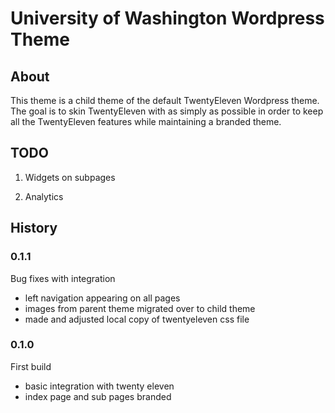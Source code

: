 # University of Washington Wordpress Theme

## About

This theme is a child theme of the default TwentyEleven Wordpress theme.  
The goal is to skin TwentyEleven with as simply as possible in order to keep all the TwentyEleven features while maintaining a branded theme.

## TODO 

1. Widgets on subpages

2. Analytics


## History

### 0.1.1

Bug fixes with integration
  
  - left navigation appearing on all pages
  - images from parent theme migrated over to child theme
  - made and adjusted local copy of twentyeleven css file 

### 0.1.0

First build 
  
  - basic integration with twenty eleven
  - index page and sub pages branded
